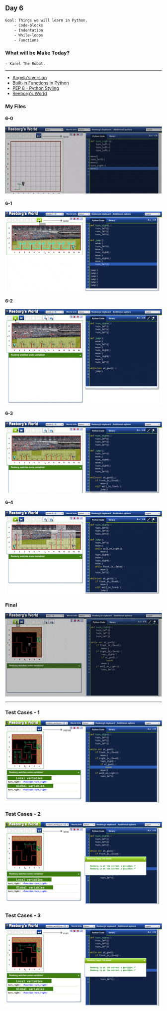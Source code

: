 ## Day 6

    Goal: Things we will learn in Python.
        - Code-blocks
        - Indentation
        - While-loops
        - Functions

### What will be Make Today?
    - Karel The Robot.

----------------------------------------------------------------------------------------
- [Angela's version](https://repl.it/@appbrewery/password-generator-end?embed=1&output=1)
- [Built-in Functions in Python](https://docs.python.org/3/library/functions.html)
- [PEP 8 - Python Styling](https://peps.python.org/pep-0008/)
- [Reeborg's World](https://reeborg.ca/reeborg.html)

### My Files
#### 6-0
![6-0-Reeborg](Reeborg.gif)
#### 6-1
![6-1-Reeborg_hurdle_1_Hard](Reeborg_Hurdle_1_Hard.gif)
#### 6-2
![6-2-Reeborg_hurdle_2_Hard](Reeborg_Hurdle_2_Hard.gif)
#### 6-3
![6-3-Reeborg_hurdle_3_Hard](Reeborg_Hurdle_3_Hard.gif)
#### 6-4
![6-4-Reeborg_hurdle_2_Hard](Reeborg_Hurdle_4_Hard.gif)
### Final
![Final_Project](Final_Reeborg.gif)

----------------------------------------------------------------------------------------

### Test Cases - 1
![Problem_world_1](Reeborg%20World%20Tests/Problem_world_1.png)
### Test Cases - 2
![Problem_world_2](Reeborg%20World%20Tests/Problem_world_2.png)
### Test Cases - 3
![Problem_world_3](Reeborg%20World%20Tests/Problem_world_3.png)

